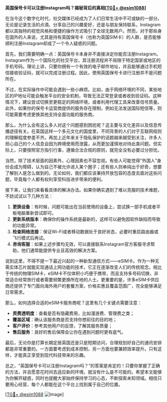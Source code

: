 **英国保号卡可以注册Instagram吗？揭秘背后的真相[[TG💪+ @esim1088](https://t.me/s/esim1088)]**

在当今这个数字化时代，社交媒体已经成为了人们日常生活中不可或缺的一部分。无论是记录生活的点滴、分享自己的兴趣爱好，还是与朋友保持联系，Instagram都以其独特的视觉风格和便捷的操作方式吸引了全球无数用户。然而，对于那些身在国外的人来说，尤其是持有英国保号卡（也称为英国SIM卡）的人群，是否能够顺利注册Instagram却成了一个令人疑惑的问题。

首先，我们需要明确一点：英国保号卡本身并不直接决定你能否注册Instagram。Instagram作为一个国际化的社交平台，其注册流程并不局限于特定国家或地区的手机号码。理论上讲，只要你拥有一个有效的电子邮件地址，并且能够通过手机短信接收验证码，就可以完成注册过程。因此，使用英国保号卡进行注册并不是问题所在。

不过，在实际操作中可能会遇到一些小麻烦。比如，由于网络环境的不同，某些地区的IP地址可能会触发平台的安全机制，导致无法正常登录或者收到验证码。这种情况下，建议尝试切换至更稳定的网络环境，或者利用代理工具来改善信号质量。此外，如果你的保号卡运营商提供的服务存在限制，例如无法发送国际短信等，则可能需要考虑更换其他支持全面功能的服务商。

那么，为什么会有这么多人对这个问题感到困扰呢？这主要与文化差异以及信息传播途径有关。在英国这样一个多元文化的国度里，不同背景的人们对于互联网规则的理解程度参差不齐。再加上近年来关于隐私保护的话题越来越受到关注，许多人担心自己的个人信息会因为跨境使用而泄露，从而更加谨慎地对待此类问题。但实际上，只要按照官方指引行事，遵循合法合规的原则，就完全没有必要过分担忧。

当然，除了技术层面的因素外，心理因素也不容忽视。有些人可能觉得“外国人”身份会成为障碍，认为自己不被允许进入某个圈子；还有些人则单纯出于好奇，想要了解别人是怎么做到的。无论如何，我们都应该秉持开放包容的态度去面对这些问题，毕竟每个人都有权利享受科技进步带来的便利。

接下来，让我们来看看具体的解决办法。如果你确实遇到了难以克服的技术难题，不妨试试以下几种方法：

1. **更换设备**：有时候，问题可能出在当前使用的设备上，尝试换一部手机或者平板电脑重新尝试即可。
2. **更新系统版本**：确保你的操作系统是最新的，这样可以避免因软件缺陷而导致的功能异常。
3. **检查网络连接**：保证Wi-Fi或者移动数据处于良好状态，必要时重启路由器或飞行模式后再试。
4. **咨询客服**：如果上述步骤均无效，可以直接联系Instagram官方客服寻求帮助，他们通常能提供专业且高效的解决方案。

说到这里，不得不提一下最近兴起的一种新型通信方式——eSIM卡。作为一种无需实体芯片就能实现通话上网功能的技术，它正在逐渐改变人们的传统观念。相比于传统的物理SIM卡，eSIM卡不仅体积小巧便于携带，而且支持多号码切换，非常适合经常旅行或者需要频繁更换所在地的人士。更重要的是，许多eSIM卡供应商还提供了专门面向海外用户的套餐方案，价格实惠且覆盖范围广，完全能够满足日常需求。

那么，如何选择合适的eSIM卡服务商呢？这里有几个关键点需要注意：
- **资费透明度**：查看是否有隐藏费用，比如漫游费、管理费之类；
- **覆盖区域**：确认该服务商是否支持你想前往的目的地；
- **客户评价**：参考其他用户的反馈，了解其服务质量；
- **售后服务**：良好的售后保障会让你在遇到问题时更有底气。

最后，无论你是打算长期定居英国还是只是短期访问，合理规划好自己的通讯安排都是非常重要的。一方面要考虑到成本控制，另一方面也要兼顾效率提升。只有这样，才能真正享受到现代科技带来的乐趣。

总之，“英国保号卡可以注册Instagram吗？”的答案是肯定的！只要你掌握了正确的方法，并且愿意花时间去适应新的环境，就没有什么是不可能的。希望本文能够为你解开疑惑，同时也提醒大家始终保持学习的心态，不断探索未知领域。相信只要用心经营，每个人都能在这个平台上找到属于自己的位置。

[[TG💪+ @esim1088](https://t.me/s/esim1088) ![Image](https://i.postimg.cc/4NQfJmqS/Snipaste-2025-05-13-00-14-12.png)]